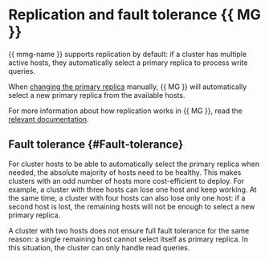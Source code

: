 # Replication and fault tolerance {{ MG }}

{{ mmg-name }} supports replication by default: if a cluster has multiple active hosts, they automatically select a primary replica to process write queries.

When [changing the primary replica](../operations/stepdown.md) manually, {{ MG }} will automatically select a new primary replica from the available hosts.

For more information about how replication works in {{ MG }}, read the [relevant documentation](https://docs.mongodb.com/manual/replication/).

## Fault tolerance {#Fault-tolerance}

For cluster hosts to be able to automatically select the primary replica when needed, the absolute majority of hosts need to be healthy. This makes clusters with an odd number of hosts more cost-efficient to deploy. For example, a cluster with three hosts can lose one host and keep working. At the same time, a cluster with four hosts can also lose only one host: if a second host is lost, the remaining hosts will not be enough to select a new primary replica.

A cluster with two hosts does not ensure full fault tolerance for the same reason: a single remaining host cannot select itself as primary replica. In this situation, the cluster can only handle read queries.
